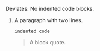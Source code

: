 Deviates: No indented code blocks.

1.  A paragraph
    with two lines.

        indented code

    > A block quote.
